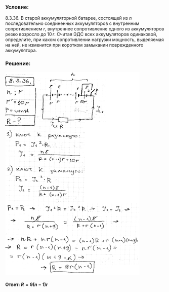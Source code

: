 ###  Условие:

$8.3.36.$ В старой аккумуляторной батарее, состоящей из $n$ последовательно соединенных аккумуляторов с внутренним сопротивлением $r$, внутреннее сопротивление одного из аккумуляторов резко возросло до $10 \,r$. Считая ЭДС всех аккумуляторов одинаковой, определите, при каком сопротивлении нагрузки мощность, выделяемая на ней, не изменится при коротком замыкании поврежденного аккумулятора.

###  Решение:

![|424x640, 67%](../../img/8.3.36/1.png)

#### Ответ: $R = 9(n − 1)r$